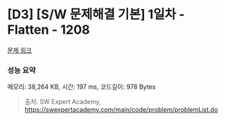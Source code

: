 # [D3] [S/W 문제해결 기본] 1일차 - Flatten - 1208 

[문제 링크](https://swexpertacademy.com/main/code/problem/problemDetail.do?contestProbId=AV139KOaABgCFAYh) 

### 성능 요약

메모리: 38,264 KB, 시간: 197 ms, 코드길이: 978 Bytes



> 출처: SW Expert Academy, https://swexpertacademy.com/main/code/problem/problemList.do